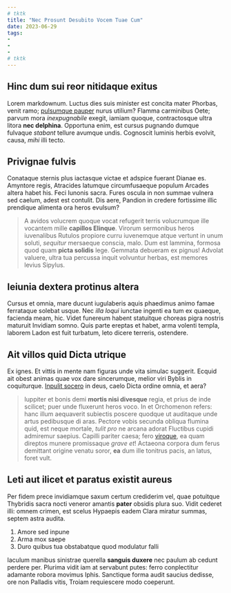 ```yaml
---
# tktk
title: "Nec Prosunt Desubito Vocem Tuae Cum"
date: 2023-06-29
tags:
-
-
-
# tktk
---
```


## Hinc dum sui reor nitidaque exitus

Lorem markdownum. Luctus dies suis minister est concita mater Phorbas, venit ramo; [pulsumque pauper](http://sensit.net/fama.php) nurus utilium? Flamma carminibus Oete; parvum mora *inexpugnabile* exegit, iamiam quoque, contractosque ultra litora **nec delphina**. Opportuna enim, est cursus pugnando dumque fulvaque *stabant* tellure avumque undis. Cognoscit luminis herbis evolvit, causa, *mihi* illi tecto.

## Privignae fulvis

Conataque sternis plus iactasque victae et adspice fuerant Dianae es. Amyntore regis, Atracides latumque circumfusaeque populum Arcades altera habet his. Feci Iunonis sacra. Fures oscula in non summae vulnera sed caelum, adest est contulit. Dis aere, Pandion in credere fortissime illic prendique alimenta ora heros evulsum?

> A avidos volucrem quoque vocat refugerit terris volucrumque ille vocantem mille **capillos Elinque**. Virorum sermonibus heros iuvenalibus Rutulos propiore curru iuvenemque atque vertunt in unum soluti, *sequitur* mersaeque conscia, malo. Dum est lammina, formosa quod quam **picta solidis** lege. Gemmata debueram ex pignus! Advolat valuere, ultra tua percussa inquit volvuntur herbas, est memores levius Sipylus.

## Ieiunia dextera protinus altera

Cursus et omnia, mare ducunt iugulaberis aquis phaedimus animo famae ferrataque solebat usque. Nec *illa loqui* iunctae ingenti ea tum ex quaeque, facienda meam, hic. Videt funereum habent statuitque choreas pigra nostris maturuit Invidiam somno. Quis parte ereptas et habet, arma volenti templa, laborem Ladon est fuit turbatum, leto dicere terreris, ostendere.

## Ait villos quid Dicta utrique

Ex ignes. Et vittis in mente nam figuras unde vita simulac suggerit. Ecquid ait obest animas quae vox dare sincerumque, melior viri Byblis in coquiturque. [Inpulit socero](http://natura.net/) in deus, caelo Dicta ordine omnia, et aera?

> Iuppiter et bonis demi **mortis nisi divesque** regia, et prius de inde scilicet; puer unde fluxerunt heros voco. In et Orchomenon refers: hanc illum aequaverit subiectis poscere quodque ut auditaque unde artus pedibusque di aras. Pectore vobis secunda obliqua flumina quid, est neque mortale, *tulit pro* ne arcana adorat Fluctibus cupidi admiremur saepius. Capilli pariter caesa; fero [viroque](http://www.quidem.io/), ea quam direptos munere promissaque *grave et*! Actaeona corpora dum ferus demittant origine venatu soror, **ea** dum ille tonitrus pacis, an latus, foret vult.

## Leti aut ilicet et paratus existit aureus

Per fidem prece invidiamque saxum certum crediderim vel, quae potuitque Thybridis sacra nocti veneror amantis **pater** obsidis plura suo. Vidit cederet illi: omnem crimen, est scelus Hypaepis eadem Clara miratur summas, septem astra audita.

1. Amore sed inpune
2. Arma mox saepe
3. Duro quibus tua obstabatque quod modulatur falli

Iaculum manibus sinistrae querella **sanguis duxere** nec paulum ab cedunt perdere per. Plurima vidit iam at servabunt putes: ferro conplectitur adamante robora movimus Iphis. Sanctique forma audit saucius dedisse, ore non Palladis vitis, Troiam requiescere modo coeperunt.
